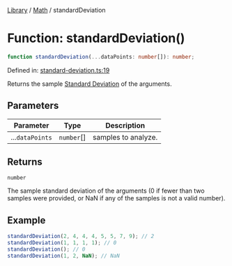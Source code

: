<!-- markdownlint-disable -->
<!-- cspell: disable -->
[Library](../index.md) / [Math](./index.md) / standardDeviation

# Function: standardDeviation()

```ts
function standardDeviation(...dataPoints: number[]): number;
```

Defined in: [standard-deviation.ts:19](https://github.com/technobuddha/library/blob/main/src/standard-deviation.ts#L19)

Returns the sample [Standard Deviation](https://en.wikipedia.org/wiki/Standard_deviation) of the arguments.

## Parameters

| Parameter | Type | Description |
| ------ | ------ | ------ |
| ...`dataPoints` | `number`[] | samples to analyze. |

## Returns

`number`

The sample standard deviation of the arguments (0 if fewer
than two samples were provided, or NaN if any of the samples is
not a valid number).

## Example

```typescript
standardDeviation(2, 4, 4, 4, 5, 5, 7, 9); // 2
standardDeviation(1, 1, 1, 1); // 0
standardDeviation(); // 0
standardDeviation(1, 2, NaN); // NaN
```

